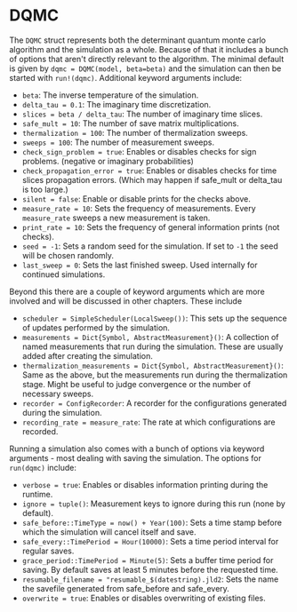 # DQMC

The `DQMC` struct represents both the determinant quantum monte carlo algorithm and the simulation as a whole. Because of that it includes a bunch of options that aren't directly relevant to the algorithm. The minimal default is given by `dqmc = DQMC(model, beta=beta)` and the simulation can then be started with `run!(dqmc)`. Additional keyword arguments include:

* `beta`: The inverse temperature of the simulation.
* `delta_tau = 0.1`: The imaginary time discretization.
* `slices = beta / delta_tau`: The number of imaginary time slices.
* `safe_mult = 10`: The number of save matrix multiplications.
* `thermalization = 100`: The number of thermalization sweeps.
* `sweeps = 100`: The number of measurement sweeps.
* `check_sign_problem = true`: Enables or disables checks for sign problems. (negative or imaginary probabilities)
* `check_propagation_error = true`: Enables or disables checks for time slices propagation errors. (Which may happen if safe_mult or delta_tau is too large.)
* `silent = false`: Enable or disable prints for the checks above.
* `measure_rate = 10`: Sets the frequency of measurements. Every `measure_rate` sweeps a new measurement is taken.
* `print_rate = 10`: Sets the frequency of general information prints (not checks).
* `seed = -1`: Sets a random seed for the simulation. If set to `-1` the seed will be chosen randomly.
* `last_sweep = 0`: Sets the last finished sweep. Used internally for continued simulations.

Beyond this there are a couple of keyword arguments which are more involved and will be discussed in other chapters. These include

* `scheduler = SimpleScheduler(LocalSweep())`: This sets up the sequence of updates performed by the simulation.
* `measurements = Dict{Symbol, AbstractMeasurement}()`: A collection of named measurements that run during the simulation. These are usually added after creating the simulation.
* `thermalization_measurements = Dict{Symbol, AbstractMeasurement}()`: Same as the above, but the measurements run during the thermalization stage. Might be useful to judge convergence or the number of necessary sweeps.
* `recorder = ConfigRecorder`: A recorder for the configurations generated during the simulation.
* `recording_rate = measure_rate`: The rate at which configurations are recorded.

Running a simulation also comes with a bunch of options via keyword arguments - most dealing with saving the simulation. The options for `run(dqmc)` include:

* `verbose = true`: Enables or disables information printing during the runtime.
* `ignore = tuple()`: Measurement keys to ignore during this run (none by default).
* `safe_before::TimeType = now() + Year(100)`: Sets a time stamp before which the simulation will cancel itself and save.
* `safe_every::TimePeriod = Hour(10000)`: Sets a time period interval for regular saves.
* `grace_period::TimePeriod = Minute(5)`: Sets a buffer time period for saving. By default saves at least 5 minutes before the requested time.
* `resumable_filename = "resumable_$(datestring).jld2`: Sets the name the savefile generated from safe_before and safe_every.
* `overwrite = true`: Enables or disables overwriting of existing files. 